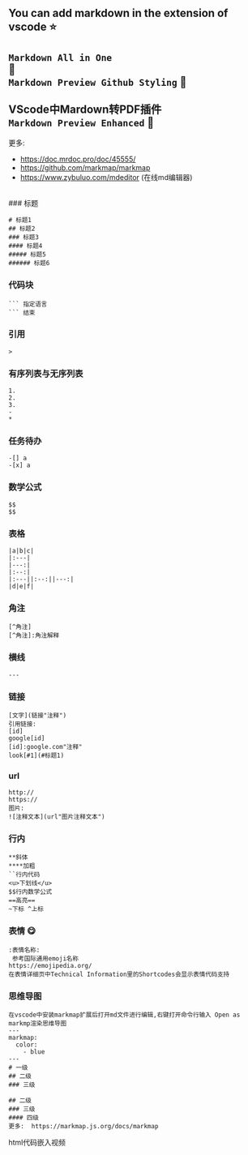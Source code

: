 You can add markdown in the extension of vscode :star: 
---
`Markdown All in One`	
:electric_plug:
<br>
`Markdown Preview Github Styling`
:electric_plug:
<br>
<br>
**VScode中Mardown转PDF插件**
<br>
`Markdown Preview Enhanced`
 :electric_plug:
---
更多:
- https://doc.mrdoc.pro/doc/45555/ 
- https://github.com/markmap/markmap
- https://www.zybuluo.com/mdeditor  (在线md编辑器)
 <br>
### 标题
  
```
# 标题1
## 标题2
### 标题3
#### 标题4
##### 标题5
###### 标题6
```
### 代码块
```
``` 指定语言
``` 结束
```
### 引用
```
>
```
### 有序列表与无序列表
```
1.
2.
3.
-
*
```
### 任务待办
```
-[] a
-[x] a
```
### 数学公式
```
$$
$$
```
### 表格
```
|a|b|c|
|:---|
|---:|
|:--:|
|:---||:--:||---:|
|d|e|f|
```
### 角注
```
[^角注]
[^角注]:角注解释
```
### 横线
```
---
```
### 链接
```
[文字](链接"注释")
引用链接:
[id]
google[id]
[id]:google.com"注释"
look[#1](#标题1)
```
### url
```
http://
https://
图片:
![注释文本](url"图片注释文本")
```
### 行内
```
**斜体
****加粗
``行内代码 
<u>下划线</u>
$$行内数学公式 
==高亮==
~下标 ^上标
```
### 表情 :yum:
```
:表情名称:
 参考国际通用emoji名称
https://emojipedia.org/
在表情详细页中Technical Information里的Shortcodes会显示表情代码支持
```
### 思维导图
```
在vscode中安装markmap扩展后打开md文件进行编辑,右键打开命令行输入 Open as markmp渲染思维导图
---
markmap:
  color:
    - blue
---
# 一级
## 二级
### 三级

## 二级
### 三级
#### 四级
更多:  https://markmap.js.org/docs/markmap
```
html代码嵌入视频


  
